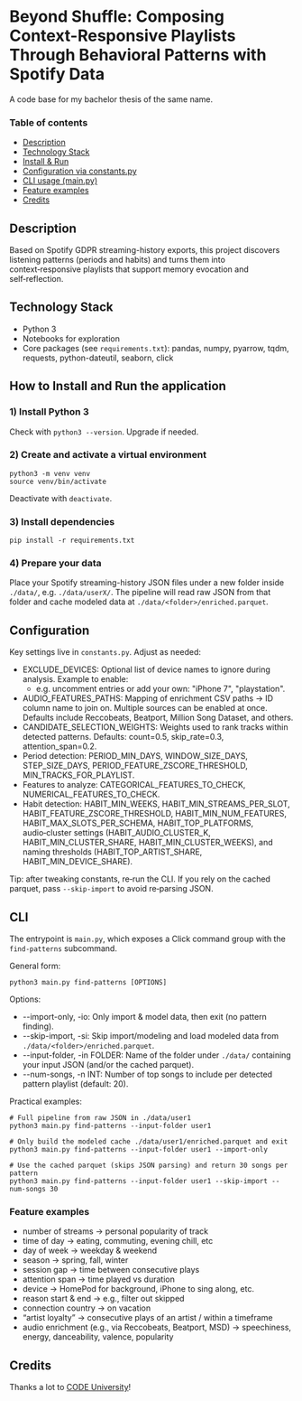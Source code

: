 # Beyond Shuffle: Composing Context-Responsive Playlists Through Behavioral Patterns with Spotify Data

A code base for my bachelor thesis of the same name.

### Table of contents

- [Description](#description)
- [Technology Stack](#technology-stack)
- [Install & Run](#how-to-install-and-run-the-application)
- [Configuration via constants.py](#configuration)
- [CLI usage (main.py)](#cli)
- [Feature examples](#feature-examples)
- [Credits](#credits)

## Description

Based on Spotify GDPR streaming-history exports, this project discovers listening patterns (periods and habits) and turns them into context‑responsive playlists that support memory evocation and self‑reflection.

## Technology Stack

- Python 3
- Notebooks for exploration
- Core packages (see `requirements.txt`): pandas, numpy, pyarrow, tqdm, requests, python-dateutil, seaborn, click

## How to Install and Run the application

### 1) Install Python 3

Check with `python3 --version`. Upgrade if needed.

### 2) Create and activate a virtual environment

```
python3 -m venv venv
source venv/bin/activate
```

Deactivate with `deactivate`.

### 3) Install dependencies

```
pip install -r requirements.txt
```

### 4) Prepare your data

Place your Spotify streaming-history JSON files under a new folder inside `./data/`, e.g. `./data/userX/`. The pipeline will read raw JSON from that folder and cache modeled data at `./data/<folder>/enriched.parquet`.

## Configuration

Key settings live in `constants.py`. Adjust as needed:

- EXCLUDE_DEVICES: Optional list of device names to ignore during analysis. Example to enable:
  - e.g. uncomment entries or add your own: "iPhone 7", "playstation".
- AUDIO_FEATURES_PATHS: Mapping of enrichment CSV paths → ID column name to join on. Multiple sources can be enabled at once. Defaults include Reccobeats, Beatport, Million Song Dataset, and others.
- CANDIDATE_SELECTION_WEIGHTS: Weights used to rank tracks within detected patterns. Defaults: count=0.5, skip_rate=0.3, attention_span=0.2.
- Period detection: PERIOD_MIN_DAYS, WINDOW_SIZE_DAYS, STEP_SIZE_DAYS, PERIOD_FEATURE_ZSCORE_THRESHOLD, MIN_TRACKS_FOR_PLAYLIST.
- Features to analyze: CATEGORICAL_FEATURES_TO_CHECK, NUMERICAL_FEATURES_TO_CHECK.
- Habit detection: HABIT_MIN_WEEKS, HABIT_MIN_STREAMS_PER_SLOT, HABIT_FEATURE_ZSCORE_THRESHOLD, HABIT_MIN_NUM_FEATURES, HABIT_MAX_SLOTS_PER_SCHEMA, HABIT_TOP_PLATFORMS, audio‑cluster settings (HABIT_AUDIO_CLUSTER_K, HABIT_MIN_CLUSTER_SHARE, HABIT_MIN_CLUSTER_WEEKS), and naming thresholds (HABIT_TOP_ARTIST_SHARE, HABIT_MIN_DEVICE_SHARE).

Tip: after tweaking constants, re‑run the CLI. If you rely on the cached parquet, pass `--skip-import` to avoid re‑parsing JSON.

## CLI

The entrypoint is `main.py`, which exposes a Click command group with the `find-patterns` subcommand.

General form:

```
python3 main.py find-patterns [OPTIONS]
```

Options:

- --import-only, -io: Only import & model data, then exit (no pattern finding).
- --skip-import, -si: Skip import/modeling and load modeled data from `./data/<folder>/enriched.parquet`.
- --input-folder, -in FOLDER: Name of the folder under `./data/` containing your input JSON (and/or the cached parquet).
- --num-songs, -n INT: Number of top songs to include per detected pattern playlist (default: 20).

Practical examples:

```
# Full pipeline from raw JSON in ./data/user1
python3 main.py find-patterns --input-folder user1

# Only build the modeled cache ./data/user1/enriched.parquet and exit
python3 main.py find-patterns --input-folder user1 --import-only

# Use the cached parquet (skips JSON parsing) and return 30 songs per pattern
python3 main.py find-patterns --input-folder user1 --skip-import --num-songs 30
```

### Feature examples

- number of streams → personal popularity of track
- time of day → eating, commuting, evening chill, etc
- day of week → weekday & weekend
- season → spring, fall, winter
- session gap → time between consecutive plays
- attention span → time played vs duration
- device → HomePod for background, iPhone to sing along, etc.
- reason start & end → e.g., filter out skipped
- connection country → on vacation
- “artist loyalty” → consecutive plays of an artist / within a timeframe
- audio enrichment (e.g., via Reccobeats, Beatport, MSD) → speechiness, energy, danceability, valence, popularity

## Credits

Thanks a lot to [CODE University](https://code.berlin)!
